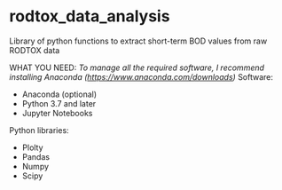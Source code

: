 # rodtox_data_analysis
Library of python functions to extract short-term BOD values from raw RODTOX data

WHAT YOU NEED:
*To manage all the required software, I recommend installing Anaconda (https://www.anaconda.com/downloads)*
Software:
* Anaconda (optional)
* Python 3.7 and later
* Jupyter Notebooks 

Python libraries:
* Plolty
* Pandas
* Numpy
* Scipy


